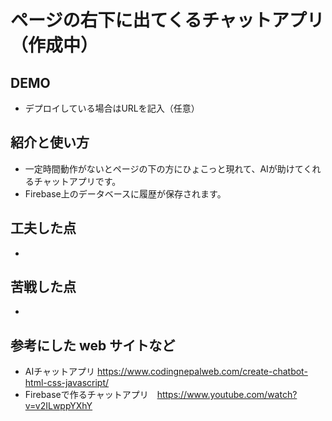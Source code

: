 # ページの右下に出てくるチャットアプリ（作成中）

## DEMO

  - デプロイしている場合はURLを記入（任意）

## 紹介と使い方

  - 一定時間動作がないとページの下の方にひょこっと現れて、AIが助けてくれるチャットアプリです。
  - Firebase上のデータベースに履歴が保存されます。

## 工夫した点

  - 

## 苦戦した点

  - 

## 参考にした web サイトなど

  - AIチャットアプリ https://www.codingnepalweb.com/create-chatbot-html-css-javascript/
  - Firebaseで作るチャットアプリ　https://www.youtube.com/watch?v=v2ILwppYXhY
